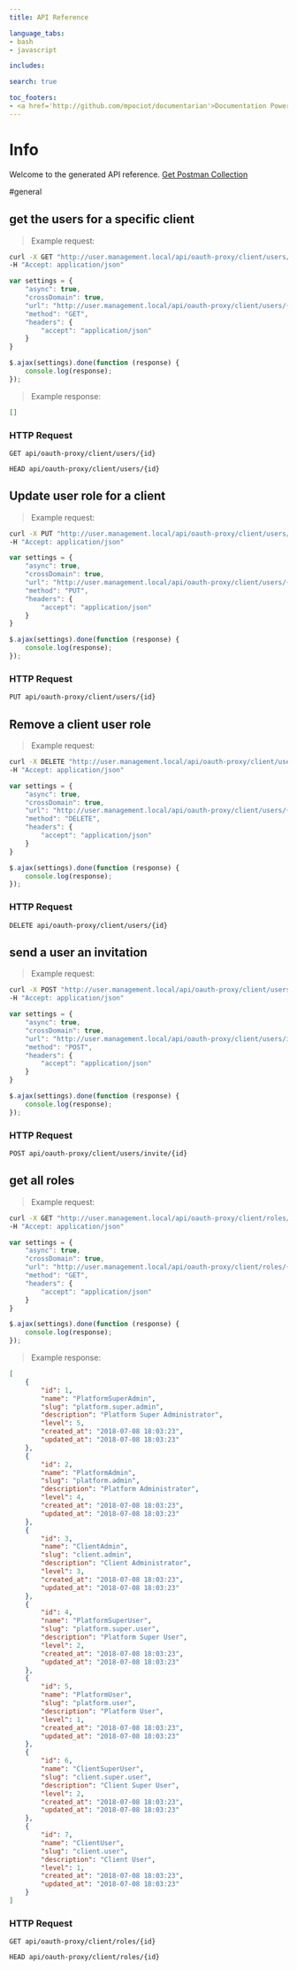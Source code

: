 ```yaml
---
title: API Reference

language_tabs:
- bash
- javascript

includes:

search: true

toc_footers:
- <a href='http://github.com/mpociot/documentarian'>Documentation Powered by Documentarian</a>
---
```

<!-- START_INFO -->
# Info

Welcome to the generated API reference.
[Get Postman Collection](http://user.management.local/docs/collection.json)

<!-- END_INFO -->

#general
<!-- START_b5ce5957fb61d0c01aae22d31e7104d1 -->
## get the users for a specific client

> Example request:

```bash
curl -X GET "http://user.management.local/api/oauth-proxy/client/users/{id}" \
-H "Accept: application/json"
```

```javascript
var settings = {
    "async": true,
    "crossDomain": true,
    "url": "http://user.management.local/api/oauth-proxy/client/users/{id}",
    "method": "GET",
    "headers": {
        "accept": "application/json"
    }
}

$.ajax(settings).done(function (response) {
    console.log(response);
});
```

> Example response:

```json
[]
```

### HTTP Request
`GET api/oauth-proxy/client/users/{id}`

`HEAD api/oauth-proxy/client/users/{id}`


<!-- END_b5ce5957fb61d0c01aae22d31e7104d1 -->

<!-- START_52267f57621ea96912549e67384ea8cb -->
## Update user role for a client

> Example request:

```bash
curl -X PUT "http://user.management.local/api/oauth-proxy/client/users/{id}" \
-H "Accept: application/json"
```

```javascript
var settings = {
    "async": true,
    "crossDomain": true,
    "url": "http://user.management.local/api/oauth-proxy/client/users/{id}",
    "method": "PUT",
    "headers": {
        "accept": "application/json"
    }
}

$.ajax(settings).done(function (response) {
    console.log(response);
});
```


### HTTP Request
`PUT api/oauth-proxy/client/users/{id}`


<!-- END_52267f57621ea96912549e67384ea8cb -->

<!-- START_09a7959f0ac3e6feb380b4a03d065912 -->
## Remove a client user role

> Example request:

```bash
curl -X DELETE "http://user.management.local/api/oauth-proxy/client/users/{id}" \
-H "Accept: application/json"
```

```javascript
var settings = {
    "async": true,
    "crossDomain": true,
    "url": "http://user.management.local/api/oauth-proxy/client/users/{id}",
    "method": "DELETE",
    "headers": {
        "accept": "application/json"
    }
}

$.ajax(settings).done(function (response) {
    console.log(response);
});
```


### HTTP Request
`DELETE api/oauth-proxy/client/users/{id}`


<!-- END_09a7959f0ac3e6feb380b4a03d065912 -->

<!-- START_cdbe7bb584eea63e659d73871627747f -->
## send a user an invitation

> Example request:

```bash
curl -X POST "http://user.management.local/api/oauth-proxy/client/users/invite/{id}" \
-H "Accept: application/json"
```

```javascript
var settings = {
    "async": true,
    "crossDomain": true,
    "url": "http://user.management.local/api/oauth-proxy/client/users/invite/{id}",
    "method": "POST",
    "headers": {
        "accept": "application/json"
    }
}

$.ajax(settings).done(function (response) {
    console.log(response);
});
```


### HTTP Request
`POST api/oauth-proxy/client/users/invite/{id}`


<!-- END_cdbe7bb584eea63e659d73871627747f -->

<!-- START_0d9d6462193d91d06c6b218701e8ec97 -->
## get all roles

> Example request:

```bash
curl -X GET "http://user.management.local/api/oauth-proxy/client/roles/{id}" \
-H "Accept: application/json"
```

```javascript
var settings = {
    "async": true,
    "crossDomain": true,
    "url": "http://user.management.local/api/oauth-proxy/client/roles/{id}",
    "method": "GET",
    "headers": {
        "accept": "application/json"
    }
}

$.ajax(settings).done(function (response) {
    console.log(response);
});
```

> Example response:

```json
[
    {
        "id": 1,
        "name": "PlatformSuperAdmin",
        "slug": "platform.super.admin",
        "description": "Platform Super Administrator",
        "level": 5,
        "created_at": "2018-07-08 18:03:23",
        "updated_at": "2018-07-08 18:03:23"
    },
    {
        "id": 2,
        "name": "PlatformAdmin",
        "slug": "platform.admin",
        "description": "Platform Administrator",
        "level": 4,
        "created_at": "2018-07-08 18:03:23",
        "updated_at": "2018-07-08 18:03:23"
    },
    {
        "id": 3,
        "name": "ClientAdmin",
        "slug": "client.admin",
        "description": "Client Administrator",
        "level": 3,
        "created_at": "2018-07-08 18:03:23",
        "updated_at": "2018-07-08 18:03:23"
    },
    {
        "id": 4,
        "name": "PlatformSuperUser",
        "slug": "platform.super.user",
        "description": "Platform Super User",
        "level": 2,
        "created_at": "2018-07-08 18:03:23",
        "updated_at": "2018-07-08 18:03:23"
    },
    {
        "id": 5,
        "name": "PlatformUser",
        "slug": "platform.user",
        "description": "Platform User",
        "level": 1,
        "created_at": "2018-07-08 18:03:23",
        "updated_at": "2018-07-08 18:03:23"
    },
    {
        "id": 6,
        "name": "ClientSuperUser",
        "slug": "client.super.user",
        "description": "Client Super User",
        "level": 2,
        "created_at": "2018-07-08 18:03:23",
        "updated_at": "2018-07-08 18:03:23"
    },
    {
        "id": 7,
        "name": "ClientUser",
        "slug": "client.user",
        "description": "Client User",
        "level": 1,
        "created_at": "2018-07-08 18:03:23",
        "updated_at": "2018-07-08 18:03:23"
    }
]
```

### HTTP Request
`GET api/oauth-proxy/client/roles/{id}`

`HEAD api/oauth-proxy/client/roles/{id}`


<!-- END_0d9d6462193d91d06c6b218701e8ec97 -->

